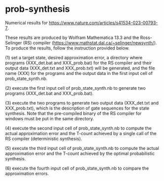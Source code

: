 # prob-synthesis

Numerical results for https://www.nature.com/articles/s41534-023-00793-7.

These results are produced by Wolfram Mathematica 13.3 and the Ross-Selinger (RS) compiler (https://www.mathstat.dal.ca/~selinger/newsynth/).
To produce the results, follow the instruction provided below.

(1) set a target state, desired approximation error, a directory where programs (XXX_det.bat and XXX_prob.bat) for the RS compiler and their output data (XXX_det.txt and XXX_prob.txt) will be generated, and the file name (XXX) for the programs and the output data in the first input cell of prob_state_synth.nb.

(2) execute the first input cell of prob_state_synth.nb to generate two programs (XXX_det.bat and XXX_prob.bat).

(3) execute the two programs to generate two output data (XXX_det.txt and XXX_prob.txt), which is the description of gate sequences for the state synthesis. Note that the pre-compiled binary of the RS compiler for windows must be put in the same directory.

(4) execute the second input cell of prob_state_synth.nb to compute the actual approximation error and the T-count achieved by a single call of the RS compiler (deterministic synthesis).

(5) execute the third input cell of prob_state_synth.nb to compute the actual approximation error and the T-count achieved by the optimal probabilistic synthesis.

(6) execute the fourth input cell of prob_state_synth.nb to compare the approximation errors.

